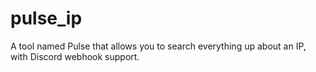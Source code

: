 # pulse_ip
A tool named Pulse that allows you to search everything up about an IP, with Discord webhook support.
